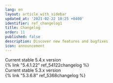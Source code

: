 ```yaml
---
lang: en
layout: article_with_sidebar
updated_at: '2021-02-22 10:25 +0400'
identifier: ref_changelog1
title: Changelog
order: 11
published: false
description: Discover new features and bugfixes
icon: announcement
---
```

<div class="ui vertical padded center aligned basic segment">
    <div class="ui statistics">
    <div class="statistic">
        <div class="label">Current stable 5.4.x version</div>
        <div class="value" markdown="span">{% link "5.4.1.22" ref_54122changelog %}</div>
      </div>
      <div class="statistic">
        <div class="label">Current stable 5.3.x version</div>
        <div class="value" markdown="span">{% link "5.3.6.8" ref_5368changelog %}</div>
      </div>
      <div class="statistic">
        <div class="label"></div>
        <div class="value" markdown="span"></div>
      </div>
    </div>
</div>

